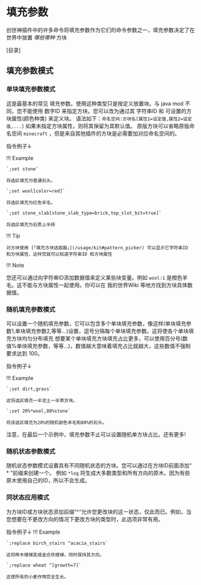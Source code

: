 # 填充参数

创世神插件中的许多命令将填充参数作为它们的命令参数之一，填充参数决定了在世界中放置 _哪些哪种_ 方块

[目录]

## 填充参数模式

### 单块填充参数模式

这是最基本的常见 填充参数。使用这种类型只是按定义放置块。与 java mod 不同，您不能使用 数字ID 来指定方块。您可以改为通过其 字符串ID 和 可设置的方块属性(颜色种类) 来定义块。
语法如下：`命名空间:方块名[属性1=设定值,属性2=设定值,...]` 如果未指定方块属性，则将其保留为其默认值。 
原版方块可以省略原版命名空间 `minecraft` ，但是来自其他插件的方块是必需要加对应命名空间的。

指令例子↓

!!! Example

    `;set stone`
    
    将选区填充为普通石头。
    
    `;set wool[color=red]`
    
    将选区填充为红色羊毛。
    
    `;set stone_slab[stone_slab_type=brick,top_slot_bit=true]`
    
    将选区填充为石质上半砖

!!! Tip

    对方块使用 [「填充方块选取器」](/usage/kit#pattern_picker) 可以显示它字符串ID 和方块属性，这样您就可以知道字符串ID 和方块属性

!!! Note

   您还可以通过向字符串ID添加数据值来定义某些块变量。例如 `wool:1` 是橙色羊毛。这不能与方块属性一起使用。你可以在 我的世界Wiki 等地方找到方块具体数据值。

### 随机填充参数模式

可以设置一个随机填充参数，它可以包含多个单块填充参数，像这样(单块填充参数1,单块填充参数2,等等...)设置，逗号分隔每个单块填充参数。这将使各个单块填充方块均匀分布填充
想要某个单块填充方块填充占比更多，可以使用百分号(数值%单块填充参数，等等…)，数值越大意味着填充占比就越大，这些数值不强制要求达到 100。

指令例子↓


!!! Example

    `;set dirt,grass`
    
    这将选区填充一半泥土一半草方块。
    
    `;set 20%*wool,80%stone`
    
    将该选区填充为20%的随机颜色羊毛和80%的石头。

注意，在最后一个示例中，填充参数不止可以设置随机单方块占比。还有更多!

### 随机状态参数模式

随机状态参数模式设置具有不同随机状态的方块。您可以通过在方块ID前面添加“ * ”前缀来创建一个。
例如  `*log` 将生成大多数类型和所有方向的原木。因为有些原木使用自己的ID，所以不会生成。


### 同状态应用模式

为方块ID或方块状态添加前缀“^”允许您更改块的这一状态，仅此而已。例如，当您想要在不更改方向的情况下更改方块的类型时，此选项非常有用。

指令例子↓
!!! Example

    `;replace birch_stairs ^acacia_stairs`
    
    这将桦木楼梯变成金合欢楼梯，同时保持其方向。
    
    `;replace wheat ^[growth=7]`
    
    这使所有的小麦作物完全生长。
